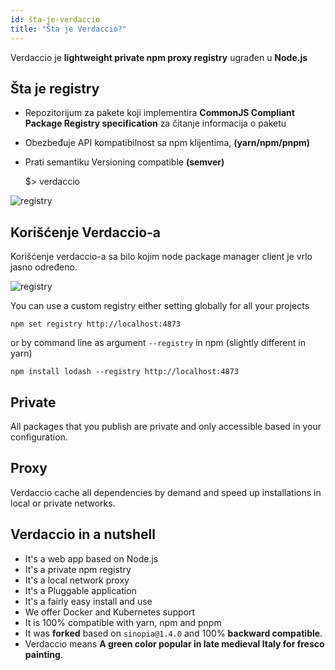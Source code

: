 ```yaml
---
id: šta-je-verdaccio
title: "Šta je Verdaccio?"
---
```

Verdaccio je **lightweight private npm proxy registry** ugrađen u **Node.js**

## Šta je registry

* Repozitorijum za pakete koji implementira **CommonJS Compliant Package Registry specification** za čitanje informacija o paketu
* Obezbeđuje API kompatibilnost sa npm klijentima, **(yarn/npm/pnpm)**
* Prati semantiku Versioning compatible **(semver)**

    $> verdaccio
    

![registry](/svg/verdaccio_server.gif)

## Korišćenje Verdaccio-a

Korišćenje verdaccio-a sa bilo kojim node package manager client je vrlo jasno određeno.

![registry](/svg/npm_install.gif)

You can use a custom registry either setting globally for all your projects

    npm set registry http://localhost:4873
    

or by command line as argument `--registry` in npm (slightly different in yarn)

    npm install lodash --registry http://localhost:4873
    

## Private

All packages that you publish are private and only accessible based in your configuration.

## Proxy

Verdaccio cache all dependencies by demand and speed up installations in local or private networks.

## Verdaccio in a nutshell

* It's a web app based on Node.js
* It's a private npm registry
* It's a local network proxy
* It's a Pluggable application
* It's a fairly easy install and use
* We offer Docker and Kubernetes support
* It is 100% compatible with yarn, npm and pnpm
* It was **forked** based on `sinopia@1.4.0` and 100% **backward compatible**.
* Verdaccio means **A green color popular in late medieval Italy for fresco painting**.